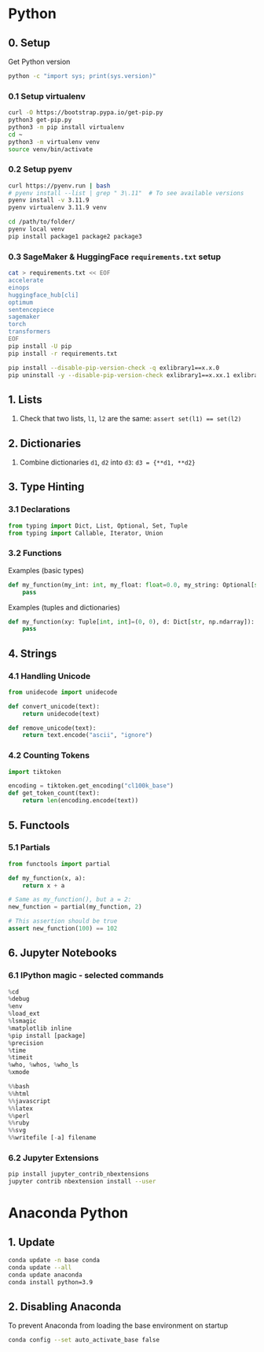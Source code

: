 # Python

## 0. Setup

Get Python version

```bash
python -c "import sys; print(sys.version)"
```

### 0.1 Setup virtualenv

```bash
curl -O https://bootstrap.pypa.io/get-pip.py
python3 get-pip.py
python3 -m pip install virtualenv
cd ~
python3 -m virtualenv venv
source venv/bin/activate
```


### 0.2 Setup pyenv


```bash
curl https://pyenv.run | bash
# pyenv install --list | grep " 3\.11"  # To see available versions
pyenv install -v 3.11.9
pyenv virtualenv 3.11.9 venv
```

```bash
cd /path/to/folder/
pyenv local venv
pip install package1 package2 package3
```


### 0.3 SageMaker & HuggingFace `requirements.txt` setup

```bash
cat > requirements.txt << EOF
accelerate
einops
huggingface_hub[cli]
optimum
sentencepiece
sagemaker
torch
transformers
EOF
pip install -U pip
pip install -r requirements.txt
```

```bash
pip install --disable-pip-version-check -q exlibrary1==x.x.0
pip uninstall -y --disable-pip-version-check exlibrary1==x.xx.1 exlibrary2==0.x.1 --quiet
```


## 1. Lists

1. Check that two lists, `l1`, `l2` are the same:
   `assert set(l1) == set(l2)`

## 2. Dictionaries

1. Combine dictionaries `d1`, `d2` into `d3`:
   `d3 = {**d1, **d2}`

## 3. Type Hinting

### 3.1 Declarations

```python
from typing import Dict, List, Optional, Set, Tuple
from typing import Callable, Iterator, Union
```

### 3.2 Functions

Examples (basic types)

```python
def my_function(my_int: int, my_float: float=0.0, my_string: Optional[str]=None, **kwargs):
    pass
```

Examples (tuples and dictionaries)

```python
def my_function(xy: Tuple[int, int]=(0, 0), d: Dict[str, np.ndarray]):
    pass
```


## 4. Strings

### 4.1 Handling Unicode

```python
from unidecode import unidecode

def convert_unicode(text):
    return unidecode(text)

def remove_unicode(text):
    return text.encode("ascii", "ignore")
```

### 4.2 Counting Tokens

```python
import tiktoken

encoding = tiktoken.get_encoding("cl100k_base")
def get_token_count(text):
    return len(encoding.encode(text))
```


## 5. Functools

### 5.1 Partials

```python
from functools import partial

def my_function(x, a):
    return x + a

# Same as my_function(), but a = 2:
new_function = partial(my_function, 2)

# This assertion should be true
assert new_function(100) == 102
```


## 6. Jupyter Notebooks

### 6.1 IPython magic - selected commands

```python
%cd
%debug
%env
%load_ext
%lsmagic
%matplotlib inline
%pip install [package]
%precision
%time
%timeit
%who, %whos, %who_ls
%xmode
```

```python
%%bash
%%html
%%javascript
%%latex
%%perl
%%ruby
%%svg
%%writefile [-a] filename
```

### 6.2 Jupyter Extensions

```bash
pip install jupyter_contrib_nbextensions
jupyter contrib nbextension install --user
```


# Anaconda Python

## 1. Update

```bash
conda update -n base conda
conda update --all
conda update anaconda
conda install python=3.9
```

## 2. Disabling Anaconda

To prevent Anaconda from loading the base environment on startup

```bash
conda config --set auto_activate_base false
```
